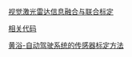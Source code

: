 [视觉激光雷达信息融合与联合标定](https://zhuanlan.zhihu.com/p/55825255)

[相关代码](https://github.com/sunmiaozju/smartcar/tree/dev_sunm/detection/calibration)



[黄浴-自动驾驶系统的传感器标定方法](https://zhuanlan.zhihu.com/p/57028341)